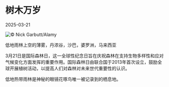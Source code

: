 # 树木万岁

2025-03-21

![](https://cn.bing.com/th?id=OHR.DanumValley_ZH-CN5786482012_UHD.jpg "© Nick Garbutt/Alamy")

低地雨林上空的薄雾，丹浓谷，沙巴，婆罗洲，马来西亚

3月21日是国际森林日，这一全球性纪念日旨在庆祝森林在支持生物多样性和应对气候变化方面发挥的重要作用。国际森林日由联合国于2013年首次设立，鼓励全球开展植树活动，以提高人们对森林对未来世代重要性的认识。

低地热带雨林是神秘的眼镜花啄鸟唯一被记录到的栖息地。

